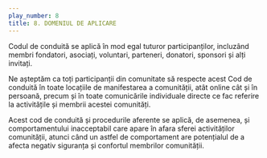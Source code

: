 ```yaml
--- 
play_number: 8
title: 8. DOMENIUL DE APLICARE
---
```

Codul de conduită se aplică în mod egal tuturor participanților, incluzând membri fondatori, asociați, voluntari, parteneri, donatori, sponsori și alți invitați.

Ne așteptăm ca toți participanții din comunitate să respecte acest Cod de conduită în toate locațiile de manifestarea a comunității, atât online cât și în persoană, precum și în toate comunicările individuale directe ce fac referire la activitățile și membrii acestei comunități.

Acest cod de conduită și procedurile aferente se aplică, de asemenea, și comportamentului inacceptabil care apare în afara sferei activităților comunității, atunci când un astfel de comportament are potențialul de a afecta negativ siguranța și confortul membrilor comunității.
